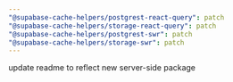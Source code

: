 ```yaml
---
"@supabase-cache-helpers/postgrest-react-query": patch
"@supabase-cache-helpers/storage-react-query": patch
"@supabase-cache-helpers/postgrest-swr": patch
"@supabase-cache-helpers/storage-swr": patch
---
```


update readme to reflect new server-side package
